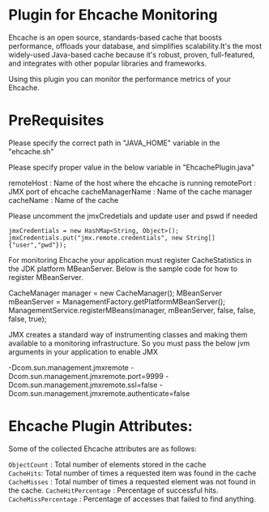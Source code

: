 
Plugin for Ehcache Monitoring
=============================

Ehcache is an open source, standards-based cache that boosts performance, offloads your database, and simplifies scalability.It's the most widely-used Java-based cache because it's robust, proven, full-featured, and integrates with other popular libraries and frameworks.

Using this plugin you can monitor the performance metrics of your Ehcache.

PreRequisites
==============

Please specify the correct path in "JAVA_HOME" variable in the "ehcache.sh"

Please specify proper value in the below variable in "EhcachePlugin.java"

remoteHost : Name of the host where the ehcache is running
remotePort : JMX port of ehcache
cacheManagerName : Name of the cache manager
cacheName  : Name of the cache

Please uncomment the jmxCredetials and update user and pswd if needed

	jmxCredentials = new HashMap<String, Object>();
	jmxCredentials.put("jmx.remote.credentials", new String[]{"user","pwd"});
	
	
For monitoring Ehcache your application must register CacheStatistics in the JDK platform MBeanServer. Below is the sample code for how to register MBeanServer.

CacheManager manager = new CacheManager();
MBeanServer mBeanServer = ManagementFactory.getPlatformMBeanServer();
ManagementService.registerMBeans(manager, mBeanServer, false, false, false, true);

JMX creates a standard way of instrumenting classes and making them available to a monitoring infrastructure. So you must pass the below jvm arguments in your application to enable JMX

-Dcom.sun.management.jmxremote 
-Dcom.sun.management.jmxremote.port=9999 
-Dcom.sun.management.jmxremote.ssl=false 
-Dcom.sun.management.jmxremote.authenticate=false

Ehcache Plugin Attributes:
==========================

Some of the collected Ehcache attributes are as follows:

`ObjectCount` : Total number of elements stored in the cache <br />
`CacheHits`:	Total number of times a requested item was found in the cache
`CacheMisses` : Total number of times a requested element was not found in the cache.
`CacheHitPercentage`  : Percentage of successful hits.
`CacheMissPercentage` :	Percentage of accesses that failed to find anything.
